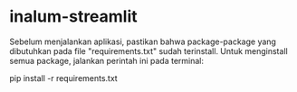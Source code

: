 # inalum-streamlit
Sebelum menjalankan aplikasi, pastikan bahwa package-package yang dibutuhkan pada file "requirements.txt" sudah terinstall. Untuk menginstall semua package, jalankan perintah ini pada terminal:

pip install -r requirements.txt